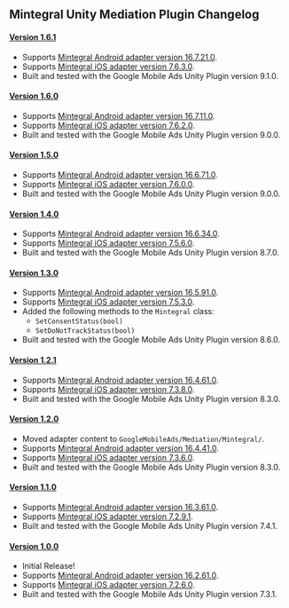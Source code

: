 ## Mintegral Unity Mediation Plugin Changelog

#### [Version 1.6.1](https://dl.google.com/googleadmobadssdk/mediation/unity/mintegral/MintegralUnityAdapter-1.6.1.zip)
- Supports [Mintegral Android adapter version 16.7.21.0](https://github.com/googleads/googleads-mobile-android-mediation/blob/main/ThirdPartyAdapters/mintegral/CHANGELOG.md#version-167210).
- Supports [Mintegral iOS adapter version 7.6.3.0](https://github.com/googleads/googleads-mobile-ios-mediation/blob/main/adapters/Mintegral/CHANGELOG.md#version-7630).
- Built and tested with the Google Mobile Ads Unity Plugin version 9.1.0.

#### [Version 1.6.0](https://dl.google.com/googleadmobadssdk/mediation/unity/mintegral/MintegralUnityAdapter-1.6.0.zip)
- Supports [Mintegral Android adapter version 16.7.11.0](https://github.com/googleads/googleads-mobile-android-mediation/blob/main/ThirdPartyAdapters/mintegral/CHANGELOG.md#version-167110).
- Supports [Mintegral iOS adapter version 7.6.2.0](https://github.com/googleads/googleads-mobile-ios-mediation/blob/main/adapters/Mintegral/CHANGELOG.md#version-7620).
- Built and tested with the Google Mobile Ads Unity Plugin version 9.0.0.

#### [Version 1.5.0](https://dl.google.com/googleadmobadssdk/mediation/unity/mintegral/MintegralUnityAdapter-1.5.0.zip)
- Supports [Mintegral Android adapter version 16.6.71.0](https://github.com/googleads/googleads-mobile-android-mediation/blob/main/ThirdPartyAdapters/mintegral/CHANGELOG.md#version-166710).
- Supports [Mintegral iOS adapter version 7.6.0.0](https://github.com/googleads/googleads-mobile-ios-mediation/blob/main/adapters/Mintegral/CHANGELOG.md#version-7600).
- Built and tested with the Google Mobile Ads Unity Plugin version 9.0.0.

#### [Version 1.4.0](https://dl.google.com/googleadmobadssdk/mediation/unity/mintegral/MintegralUnityAdapter-1.4.0.zip)
- Supports [Mintegral Android adapter version 16.6.34.0](https://github.com/googleads/googleads-mobile-android-mediation/blob/main/ThirdPartyAdapters/mintegral/CHANGELOG.md#version-166340).
- Supports [Mintegral iOS adapter version 7.5.6.0](https://github.com/googleads/googleads-mobile-ios-mediation/blob/main/adapters/Mintegral/CHANGELOG.md#version-7560).
- Built and tested with the Google Mobile Ads Unity Plugin version 8.7.0.

#### [Version 1.3.0](https://dl.google.com/googleadmobadssdk/mediation/unity/mintegral/MintegralUnityAdapter-1.3.0.zip)
- Supports [Mintegral Android adapter version 16.5.91.0](https://github.com/googleads/googleads-mobile-android-mediation/blob/main/ThirdPartyAdapters/mintegral/CHANGELOG.md#version-165910).
- Supports [Mintegral iOS adapter version 7.5.3.0](https://github.com/googleads/googleads-mobile-ios-mediation/blob/main/adapters/Mintegral/CHANGELOG.md#version-7530).
- Added the following methods to the `Mintegral` class:
  * `SetConsentStatus(bool)`
  * `SetDoNotTrackStatus(bool)`
- Built and tested with the Google Mobile Ads Unity Plugin version 8.6.0.

#### [Version 1.2.1](https://dl.google.com/googleadmobadssdk/mediation/unity/mintegral/MintegralUnityAdapter-1.2.1.zip)
- Supports [Mintegral Android adapter version 16.4.61.0](https://github.com/googleads/googleads-mobile-android-mediation/blob/main/ThirdPartyAdapters/mintegral/CHANGELOG.md#version-164610).
- Supports [Mintegral iOS adapter version 7.3.8.0](https://github.com/googleads/googleads-mobile-ios-mediation/blob/main/adapters/Mintegral/CHANGELOG.md#version-7380).
- Built and tested with the Google Mobile Ads Unity Plugin version 8.3.0.

#### [Version 1.2.0](https://dl.google.com/googleadmobadssdk/mediation/unity/mintegral/MintegralUnityAdapter-1.2.0.zip)
- Moved adapter content to `GoogleMobileAds/Mediation/Mintegral/`.
- Supports [Mintegral Android adapter version 16.4.41.0](https://github.com/googleads/googleads-mobile-android-mediation/blob/main/ThirdPartyAdapters/mintegral/CHANGELOG.md#version-164410).
- Supports [Mintegral iOS adapter version 7.3.6.0](https://github.com/googleads/googleads-mobile-ios-mediation/blob/main/adapters/Mintegral/CHANGELOG.md#version-7360).
- Built and tested with the Google Mobile Ads Unity Plugin version 8.3.0.

#### [Version 1.1.0](https://dl.google.com/googleadmobadssdk/mediation/unity/mintegral/MintegralUnityAdapter-1.1.0.zip)
- Supports [Mintegral Android adapter version 16.3.61.0](https://github.com/googleads/googleads-mobile-android-mediation/blob/main/ThirdPartyAdapters/mintegral/CHANGELOG.md#version-163610).
- Supports [Mintegral iOS adapter version 7.2.9.1](https://github.com/googleads/googleads-mobile-ios-mediation/blob/main/adapters/Mintegral/CHANGELOG.md#version-7291).
- Built and tested with the Google Mobile Ads Unity Plugin version 7.4.1.

#### [Version 1.0.0](https://dl.google.com/googleadmobadssdk/mediation/unity/mintegral/MintegralUnityAdapter-1.0.0.zip)
- Initial Release!
- Supports [Mintegral Android adapter version 16.2.61.0](https://github.com/googleads/googleads-mobile-android-mediation/blob/main/ThirdPartyAdapters/mintegral/CHANGELOG.md#version-162610).
- Supports [Mintegral iOS adapter version 7.2.6.0](https://github.com/googleads/googleads-mobile-ios-mediation/blob/main/adapters/Mintegral/CHANGELOG.md#version-7260).
- Built and tested with the Google Mobile Ads Unity Plugin version 7.3.1.
